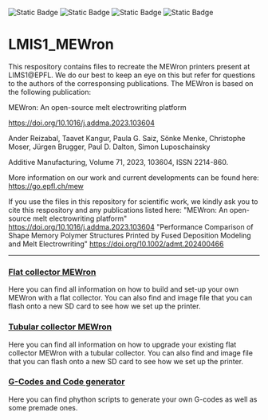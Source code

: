 ![Static Badge](https://img.shields.io/badge/EPFL-FF0000)
![Static Badge](https://img.shields.io/badge/license-MIT-00A79F)
![Static Badge](https://img.shields.io/badge/Voron%200.1-B51F1F)
![Static Badge](https://img.shields.io/badge/Voron%20Trident-007480)





# LMIS1_MEWron

This respository contains files to recreate the MEWron printers present at LIMS1@EPFL. We do our best to keep an eye on this but refer for questions to the authors of the corresponsing publications. The MEWron is based on the following publication: 

MEWron: An open-source melt electrowriting platform

https://doi.org/10.1016/j.addma.2023.103604

Ander Reizabal, Taavet Kangur, Paula G. Saiz, Sönke Menke, Christophe Moser, Jürgen Brugger, Paul D. Dalton, Simon Luposchainsky

Additive Manufacturing, Volume 71, 2023, 103604, ISSN 2214-860.


More information on our work and current developments can be found here: https://go.epfl.ch/mew


If you use the files in this repository for scientific work, we kindly ask you to cite this respository and any publications listed here:
"MEWron: An open-source melt electrowriting platform" https://doi.org/10.1016/j.addma.2023.103604
"Performance Comparison of Shape Memory Polymer Structures Printed by Fused Deposition Modeling and Melt Electrowriting" https://doi.org/10.1002/admt.202400466

---

### [Flat collector MEWron](https://github.com/EPFL-LMIS1/LMIS1_MEWron/blob/main/Flat%20collector%20MEWron)

Here you can find all information on how to build and set-up your own MEWron with a flat collector. You can also find and image file that you can flash onto a new SD card to see how we set up the printer.


### [Tubular collector MEWron](https://github.com/EPFL-LMIS1/LMIS1_MEWron/blob/main/Tubular%20collector%20MEWron)

Here you can find all information on how to upgrade your existing flat collector MEWron with a tubular collector. You can also find and image file that you can flash onto a new SD card to see how we set up the printer.

### [G-Codes and Code generator](https://github.com/EPFL-LMIS1/LMIS1_MEWron/blob/main/G-Codes)

Here you can find phython scripts to generate your own G-codes as well as some premade ones.